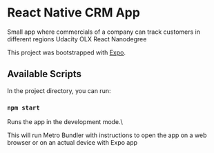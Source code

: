 # React Native CRM App

Small app where commercials of a company can track customers in different regions
Udacity OLX React Nanodegree

This project was bootstrapped with [Expo](https://expo.dev/).

## Available Scripts

In the project directory, you can run:

### `npm start`

Runs the app in the development mode.\

This will run Metro Bundler with instructions to open the app on a web browser or on an actual device with Expo app